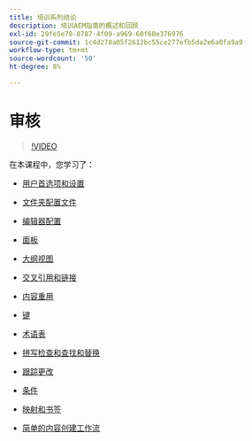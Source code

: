 ```yaml
---
title: 培训系列结论
description: 培训AEM指南的概述和回顾
exl-id: 29fe5e78-8787-4f09-a969-60f68e376976
source-git-commit: 1c4d278a05f2612bc55ce277efb5da2e6a0fa9a9
workflow-type: tm+mt
source-wordcount: '50'
ht-degree: 8%

---
```


# 审核

>[!VIDEO](https://video.tv.adobe.com/v/342771?quality=12&learn=on)

在本课程中，您学习了：

- [用户首选项和设置](./user-settings-preferences-toolbars.md)

- [文件夹配置文件](folder-profiles.md)

- [编辑器配置](editor-configuration.md)

- [面板](panels.md)

- [大纲视图](outline-view.md)

- [交叉引用和链接](cross-references-and-links.md)

- [内容重用](content-reuse.md)

- [键](keys.md)

- [术语表](glossary.md)

- [拼写检查和查找和替换](spell-check.md)

- [跟踪更改](track-changes.md)

- [条件](conditions.md)

- [映射和书签](maps-and-bookmaps.md)

- [简单的内容创建工作流](simple-content-creation-workflows.md)
